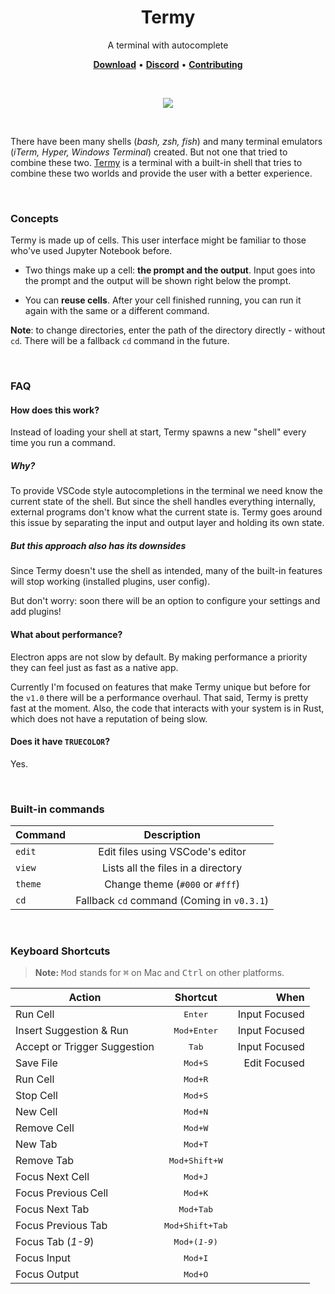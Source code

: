 <h1 align="center">Termy</h1>

<p align="center">
  A terminal with autocomplete
</p>

<p align="center">
  <a href="https://github.com/termyapp/Termy/releases"><strong>Download</strong></a> •
  <a href="http://discord.com/invite/tzrRhdZ"><strong>Discord</strong></a> •
  <a href="/contributing.md"><strong>Contributing</strong></a>
</p>

<br/>

<p align="center">
  <a href="https://termy.app" target="_blank"><img src="https://termy.app/screenshot.jpg" /></a>
</p>

<br/>

There have been many shells (_bash, zsh, fish_) and many terminal emulators (_iTerm, Hyper, Windows Terminal_) created. But not one that tried to combine these two. [Termy](https://termy.app/) is a terminal with a built-in shell that tries to combine these two worlds and provide the user with a better experience.

<br/>

### Concepts

Termy is made up of cells. This user interface might be familiar to those who've used Jupyter Notebook before.

- Two things make up a cell: **the prompt and the output**. Input goes into the prompt and the output will be shown right below the prompt.

- You can **reuse cells**. After your cell finished running, you can run it again with the same or a different command.

**Note**: to change directories, enter the path of the directory directly - without `cd`. There will be a fallback `cd` command in the future.

<br/>

### FAQ

#### How does this work?

Instead of loading your shell at start, Termy spawns a new "shell" every time you run a command.

##### Why?

To provide VSCode style autocompletions in the terminal we need know the current state of the shell. But since the shell handles everything internally, external programs don't know what the current state is. Termy goes around this issue by separating the input and output layer and holding its own state.

##### But this approach also has its downsides

Since Termy doesn't use the shell as intended, many of the built-in features will stop working (installed plugins, user config).

But don't worry: soon there will be an option to configure your settings and add plugins!

#### What about performance?

Electron apps are not slow by default. By making performance a priority they can feel just as fast as a native app.

Currently I'm focused on features that make Termy unique but before for the `v1.0` there will be a performance overhaul. That said, Termy is pretty fast at the moment. Also, the code that interacts with your system is in Rust, which does not have a reputation of being slow.

#### Does it have `TRUECOLOR`?

Yes.

<br/>

### Built-in commands

| Command |                Description                 |
| ------- | :----------------------------------------: |
| `edit`  |      Edit files using VSCode's editor      |
| `view`  |     Lists all the files in a directory     |
| `theme` |      Change theme (`#000` or `#fff`)       |
| `cd`    | Fallback `cd` command (Coming in `v0.3.1`) |

<br/>

### Keyboard Shortcuts

> **Note:** <kbd>Mod</kbd> stands for <kbd>⌘</kbd> on Mac and <kbd>Ctrl</kbd> on other platforms.

| Action                       |         Shortcut         |          When |
| ---------------------------- | :----------------------: | ------------: |
| Run Cell                     |     <kbd>Enter</kbd>     | Input Focused |
| Insert Suggestion & Run      |   <kbd>Mod+Enter</kbd>   | Input Focused |
| Accept or Trigger Suggestion |      <kbd>Tab</kbd>      | Input Focused |
| Save File                    |     <kbd>Mod+S</kbd>     |  Edit Focused |
| Run Cell                     |     <kbd>Mod+R</kbd>     |               |
| Stop Cell                    |     <kbd>Mod+S</kbd>     |               |
| New Cell                     |     <kbd>Mod+N</kbd>     |               |
| Remove Cell                  |     <kbd>Mod+W</kbd>     |               |
| New Tab                      |     <kbd>Mod+T</kbd>     |               |
| Remove Tab                   |  <kbd>Mod+Shift+W</kbd>  |               |
| Focus Next Cell              |     <kbd>Mod+J</kbd>     |               |
| Focus Previous Cell          |     <kbd>Mod+K</kbd>     |               |
| Focus Next Tab               |    <kbd>Mod+Tab</kbd>    |               |
| Focus Previous Tab           | <kbd>Mod+Shift+Tab</kbd> |               |
| Focus Tab (_1-9_)            |  <kbd>Mod+(_1-9_)</kbd>  |               |
| Focus Input                  |     <kbd>Mod+I</kbd>     |               |
| Focus Output                 |     <kbd>Mod+O</kbd>     |               |
